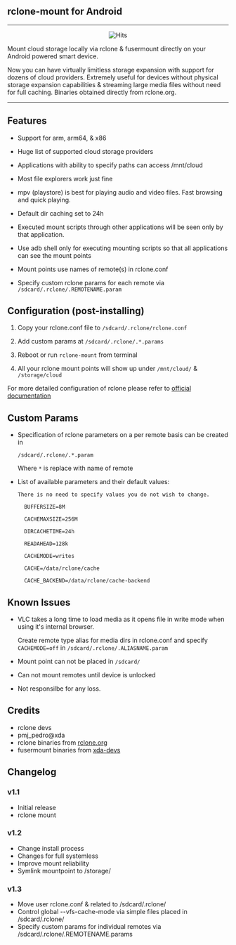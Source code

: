 ## rclone-mount for Android
---

<div style="text-align: center"> <img src="https://hitcounter.pythonanywhere.com/count/tag.svg?url=https%3A%2F%2Fgithub.com%2Magisk-Modules-Repo%2com.piyushgarg.rclone" alt="Hits"> </div>

Mount cloud storage locally via rclone & fusermount directly on your Android powered smart device. 

Now you can have virtually limitless storage expansion with support for dozens of cloud providers. Extremely useful for devices without physical storage expansion capabilities & streaming large media files without need for full caching. Binaries obtained directly from rclone.org. 

---
## Features
- Support for arm, arm64, & x86

- Huge list of supported cloud storage providers

- Applications with ability to specify paths can access /mnt/cloud

- Most file explorers work just fine

- mpv (playstore) is best for playing audio and video files. Fast browsing and quick playing.

- Default dir caching set to 24h

- Executed mount scripts through other applications will be seen only by that application.

- Use adb shell only for executing mounting scripts so that all applications can see the mount points

- Mount points use names of remote(s) in rclone.conf

- Specify custom rclone params for each remote via `/sdcard/.rclone/.REMOTENAME.param`

## Configuration (post-installing)

1. Copy your rclone.conf file to `/sdcard/.rclone/rclone.conf`

2. Add custom params at `/sdcard/.rclone/.*.params`

3. Reboot or run `rclone-mount` from terminal

4. All your rclone mount points will show up under `/mnt/cloud/` & `/storage/cloud`

For more detailed configuration of rclone please refer to [official documentation](https://rclone.org)

## Custom Params

- Specification of rclone parameters on a per remote basis can be created in 

    `/sdcard/.rclone/.*.param`

   Where `*` is replace with name of remote



- List of available parameters and their default values:
  
      There is no need to specify values you do not wish to change.

        BUFFERSIZE=8M

        CACHEMAXSIZE=256M

        DIRCACHETIME=24h

        READAHEAD=128k

        CACHEMODE=writes

        CACHE=/data/rclone/cache

        CACHE_BACKEND=/data/rclone/cache-backend

## Known Issues

- VLC  takes a long time to load media as it opens file in write mode when using it's internal browser. 

    Create remote type alias for media dirs in rclone.conf and specify `CACHEMODE=off` in `/sdcard/.rclone/.ALIASNAME.param`

- Mount point can not be placed in `/sdcard/`

- Can not mount remotes until device is unlocked 

- Not responsilbe for any loss.

## Credits

- rclone devs
- pmj_pedro@xda
- rclone binaries from [rclone.org](https://rclone.org/downloads)
- fusermount binaries from  [xda-devs](https://forum.xda-developers.com/android/development/fusermount-android-rclone-mount-t3866652)

## Changelog

### v1.1
* Initial release
* rclone mount

### v1.2
* Change install process
* Changes for full systemless
* Improve mount reliability
* Symlink mountpoint to /storage/

### v1.3
* Move user rclone.conf & related to /sdcard/.rclone/
* Control global --vfs-cache-mode via simple files placed in /sdcard/.rclone/
* Specify custom params for individual remotes via /sdcard/.rclone/.REMOTENAME.params

 

